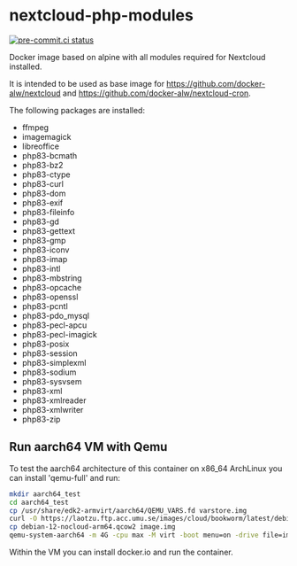 # nextcloud-php-modules

[![pre-commit.ci status](https://results.pre-commit.ci/badge/github/docker-alw/nextcloud-php-modules/main.svg)](https://results.pre-commit.ci/latest/github/docker-alw/nextcloud-php-modules/main)

Docker image based on alpine with all modules required for Nextcloud installed.

It is intended to be used as base image for https://github.com/docker-alw/nextcloud and https://github.com/docker-alw/nextcloud-cron.

The following packages are installed:

* ffmpeg
* imagemagick
* libreoffice
* php83-bcmath
* php83-bz2
* php83-ctype
* php83-curl
* php83-dom
* php83-exif
* php83-fileinfo
* php83-gd
* php83-gettext
* php83-gmp
* php83-iconv
* php83-imap
* php83-intl
* php83-mbstring
* php83-opcache
* php83-openssl
* php83-pcntl
* php83-pdo_mysql
* php83-pecl-apcu
* php83-pecl-imagick
* php83-posix
* php83-session
* php83-simplexml
* php83-sodium
* php83-sysvsem
* php83-xml
* php83-xmlreader
* php83-xmlwriter
* php83-zip

## Run aarch64 VM with Qemu

To test the aarch64 architecture of this container on x86_64 ArchLinux you can install 'qemu-full' and run:

```bash
mkdir aarch64_test
cd aarch64_test
cp /usr/share/edk2-armvirt/aarch64/QEMU_VARS.fd varstore.img
curl -O https://laotzu.ftp.acc.umu.se/images/cloud/bookworm/latest/debian-12-nocloud-arm64.qcow2
cp debian-12-nocloud-arm64.qcow2 image.img
qemu-system-aarch64 -m 4G -cpu max -M virt -boot menu=on -drive file=image.img,format=qcow2 -drive if=pflash,format=raw,readonly=on,file=/usr/share/edk2/aarch64/QEMU_CODE.fd -drive if=pflash,format=raw,file=varstore.img
```

Within the VM you can install docker.io and run the container.
